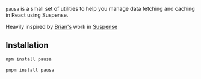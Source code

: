 `pausa` is a small set of utilities to help you manage data fetching and caching in React using Suspense.

Heavily inspired by [Brian's](https://twitter.com/brian_d_vaughn) work in [Suspense](https://github.com/bvaughn/suspense)

## Installation

```bash
npm install pausa
```

```bash
pnpm install pausa
```
